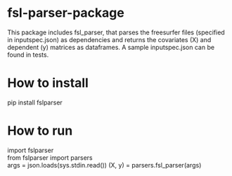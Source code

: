 # fsl-parser-package

This package includes fsl_parser, that parses the freesurfer files (specified in inputspec.json) as dependencies and returns the covariates (X) and dependent (y) matrices as dataframes. A sample inputspec.json can be found in tests. 
# How to install
pip install fslparser
# How to run
import fslparser \
from fslparser import parsers \
args = json.loads(sys.stdin.read())
(X, y) = parsers.fsl_parser(args) 
